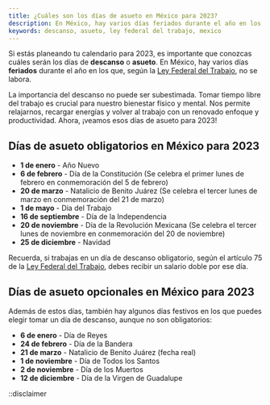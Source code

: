 ```yaml
---
title: ¿Cuáles son los días de asueto en México para 2023?
description: En México, hay varios días feriados durante el año en los que, según la Ley Federal del Trabajo, no se labora. Descubre cuáles son los días de asueto para 2023.
keywords: descanso, asueto, ley federal del trabajo, mexico
---
```

Si estás planeando tu calendario para 2023, es importante que conozcas cuáles serán los días de **descanso** o **asueto**. En México, hay varios días **feriados** durante el año en los que, según la [Ley Federal del Trabajo](/ley-federal-del-trabajo), no se labora.

La importancia del descanso no puede ser subestimada. Tomar tiempo libre del trabajo es crucial para nuestro bienestar físico y mental. Nos permite relajarnos, recargar energías y volver al trabajo con un renovado enfoque y productividad. Ahora, ¡veamos esos días de asueto para 2023!

## Días de asueto obligatorios en México para 2023

- **1 de enero** - Año Nuevo
- **6 de febrero** - Día de la Constitución (Se celebra el primer lunes de febrero en conmemoración del 5 de febrero)
- **20 de marzo** - Natalicio de Benito Juárez (Se celebra el tercer lunes de marzo en conmemoración del 21 de marzo)
- **1 de mayo** - Día del Trabajo
- **16 de septiembre** - Día de la Independencia
- **20 de noviembre** - Día de la Revolución Mexicana (Se celebra el tercer lunes de noviembre en conmemoración del 20 de noviembre)
- **25 de diciembre** - Navidad

Recuerda, si trabajas en un día de descanso obligatorio, según el artículo 75 de la [Ley Federal del Trabajo](/ley-federal-del-trabajo), debes recibir un salario doble por ese día.

## Días de asueto opcionales en México para 2023

Además de estos días, también hay algunos días festivos en los que puedes elegir tomar un día de descanso, aunque no son obligatorios:

- **6 de enero** - Día de Reyes
- **24 de febrero** - Día de la Bandera
- **21 de marzo** - Natalicio de Benito Juárez (fecha real)
- **1 de noviembre** - Día de Todos los Santos
- **2 de noviembre** - Día de los Muertos
- **12 de diciembre** - Día de la Virgen de Guadalupe

::disclaimer
